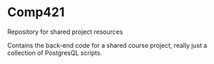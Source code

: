 # Comp421
Repository for shared project resources

Contains the back-end code for a shared course project, really just a collection of PostgresQL scripts.
